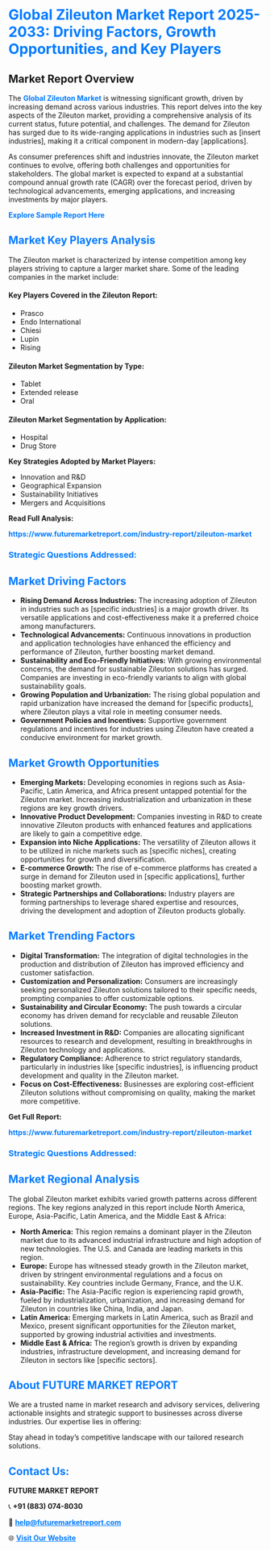 <h1 style="color: #007BFF;">Global Zileuton Market Report 2025-2033: Driving Factors, Growth Opportunities, and Key Players</h1>

<section id="overview">
<h2>Market Report Overview</h2>
<p>The <a href="https://www.futuremarketreport.com/industry-report/zileuton-market" style="color: #007BFF; text-decoration: none;"><strong>Global Zileuton Market</strong></a> is witnessing significant growth, driven by increasing demand across various industries. This report delves into the key aspects of the Zileuton market, providing a comprehensive analysis of its current status, future potential, and challenges. The demand for Zileuton has surged due to its wide-ranging applications in industries such as [insert industries], making it a critical component in modern-day [applications].</p>
<p>As consumer preferences shift and industries innovate, the Zileuton market continues to evolve, offering both challenges and opportunities for stakeholders. The global market is expected to expand at a substantial compound annual growth rate (CAGR) over the forecast period, driven by technological advancements, emerging applications, and increasing investments by major players.</p>
</section>

<section id="overview">
<p><a href="https://www.futuremarketreport.com/request-sample/reportId=77402" style="color: #007BFF; text-decoration: none;"><strong>Explore Sample Report Here</strong></a></p>
</section>

<section id="key-players">
<h2 style="color: #007BFF;">Market Key Players Analysis</h2>
<p>The Zileuton market is characterized by intense competition among key players striving to capture a larger market share. Some of the leading companies in the market include:</p>
<h4>Key Players Covered in the Zileuton Report:</h4>
<ul><li>Prasco</li><li>Endo International</li><li>Chiesi</li><li>Lupin</li><li>Rising</li></ul>
<h4>Zileuton Market Segmentation by Type:</h4>
<ul><li>Tablet</li><li>Extended release</li><li>Oral</li></ul>

<h4>Zileuton Market Segmentation by Application:</h4>
<ul><li>Hospital</li><li>Drug Store</li></ul>
<p><strong>Key Strategies Adopted by Market Players:</strong></p>
<ul>
<li>Innovation and R&D</li>
<li>Geographical Expansion</li>
<li>Sustainability Initiatives</li>
<li>Mergers and Acquisitions</li>
</ul>
</section>

<section>
<p><strong>Read Full Analysis: </strong></p><a href="https://www.futuremarketreport.com/industry-report/zileuton-market" style="color: #007BFF; text-decoration: none;"><strong>https://www.futuremarketreport.com/industry-report/zileuton-market</strong></a>
<h3 style="color: #007BFF;">Strategic Questions Addressed:</h3>
</section>

<section id="driving-factors">
<h2 style="color: #007BFF;">Market Driving Factors</h2>
<ul>
<li><strong>Rising Demand Across Industries:</strong> The increasing adoption of Zileuton in industries such as [specific industries] is a major growth driver. Its versatile applications and cost-effectiveness make it a preferred choice among manufacturers.</li>
<li><strong>Technological Advancements:</strong> Continuous innovations in production and application technologies have enhanced the efficiency and performance of Zileuton, further boosting market demand.</li>
<li><strong>Sustainability and Eco-Friendly Initiatives:</strong> With growing environmental concerns, the demand for sustainable Zileuton solutions has surged. Companies are investing in eco-friendly variants to align with global sustainability goals.</li>
<li><strong>Growing Population and Urbanization:</strong> The rising global population and rapid urbanization have increased the demand for [specific products], where Zileuton plays a vital role in meeting consumer needs.</li>
<li><strong>Government Policies and Incentives:</strong> Supportive government regulations and incentives for industries using Zileuton have created a conducive environment for market growth.</li>
</ul>
</section>

<section id="growth-opportunities">
<h2 style="color: #007BFF;">Market Growth Opportunities</h2>
<ul>
<li><strong>Emerging Markets:</strong> Developing economies in regions such as Asia-Pacific, Latin America, and Africa present untapped potential for the Zileuton market. Increasing industrialization and urbanization in these regions are key growth drivers.</li>
<li><strong>Innovative Product Development:</strong> Companies investing in R&D to create innovative Zileuton products with enhanced features and applications are likely to gain a competitive edge.</li>
<li><strong>Expansion into Niche Applications:</strong> The versatility of Zileuton allows it to be utilized in niche markets such as [specific niches], creating opportunities for growth and diversification.</li>
<li><strong>E-commerce Growth:</strong> The rise of e-commerce platforms has created a surge in demand for Zileuton used in [specific applications], further boosting market growth.</li>
<li><strong>Strategic Partnerships and Collaborations:</strong> Industry players are forming partnerships to leverage shared expertise and resources, driving the development and adoption of Zileuton products globally.</li>
</ul>
</section>

<section id="trending-factors">
<h2 style="color: #007BFF;">Market Trending Factors</h2>
<ul>
<li><strong>Digital Transformation:</strong> The integration of digital technologies in the production and distribution of Zileuton has improved efficiency and customer satisfaction.</li>
<li><strong>Customization and Personalization:</strong> Consumers are increasingly seeking personalized Zileuton solutions tailored to their specific needs, prompting companies to offer customizable options.</li>
<li><strong>Sustainability and Circular Economy:</strong> The push towards a circular economy has driven demand for recyclable and reusable Zileuton solutions.</li>
<li><strong>Increased Investment in R&D:</strong> Companies are allocating significant resources to research and development, resulting in breakthroughs in Zileuton technology and applications.</li>
<li><strong>Regulatory Compliance:</strong> Adherence to strict regulatory standards, particularly in industries like [specific industries], is influencing product development and quality in the Zileuton market.</li>
<li><strong>Focus on Cost-Effectiveness:</strong> Businesses are exploring cost-efficient Zileuton solutions without compromising on quality, making the market more competitive.</li>
</ul>
</section>

<section>
<p><strong>Get Full Report: </strong></p><a href="https://www.futuremarketreport.com/industry-report/zileuton-market" style="color: #007BFF; text-decoration: none;"><strong>https://www.futuremarketreport.com/industry-report/zileuton-market</strong></a>
<h3 style="color: #007BFF;">Strategic Questions Addressed:</h3>
</section>


<section id="regional-analysis">
<h2 style="color: #007BFF;">Market Regional Analysis</h2>
<p>The global Zileuton market exhibits varied growth patterns across different regions. The key regions analyzed in this report include North America, Europe, Asia-Pacific, Latin America, and the Middle East & Africa:</p>
<ul>
<li><strong>North America:</strong> This region remains a dominant player in the Zileuton market due to its advanced industrial infrastructure and high adoption of new technologies. The U.S. and Canada are leading markets in this region.</li>
<li><strong>Europe:</strong> Europe has witnessed steady growth in the Zileuton market, driven by stringent environmental regulations and a focus on sustainability. Key countries include Germany, France, and the U.K.</li>
<li><strong>Asia-Pacific:</strong> The Asia-Pacific region is experiencing rapid growth, fueled by industrialization, urbanization, and increasing demand for Zileuton in countries like China, India, and Japan.</li>
<li><strong>Latin America:</strong> Emerging markets in Latin America, such as Brazil and Mexico, present significant opportunities for the Zileuton market, supported by growing industrial activities and investments.</li>
<li><strong>Middle East & Africa:</strong> The region’s growth is driven by expanding industries, infrastructure development, and increasing demand for Zileuton in sectors like [specific sectors].</li>
</ul>
</section>

<footer>
<h2 style="color: #007BFF;">About FUTURE MARKET REPORT</h2>
<p>We are a trusted name in market research and advisory services, delivering actionable insights and strategic support to businesses across diverse industries. Our expertise lies in offering:</p>

<p>Stay ahead in today’s competitive landscape with our tailored research solutions.</p>

<h2 style="color: #007BFF;">Contact Us:</h2>
<p><strong>FUTURE MARKET REPORT</strong></p>
<p>📞 <strong>+91 (883) 074-8030</strong></p>
<p>📧 <strong><a href="mailto:help@futuremarketreport.com" style="color: #007BFF;">help@futuremarketreport.com</a></strong></p>
<p>🌐 <strong><a href="https://www.futuremarketreport.com/" style="color: #007BFF;">Visit Our Website</a></strong></p>
</footer>